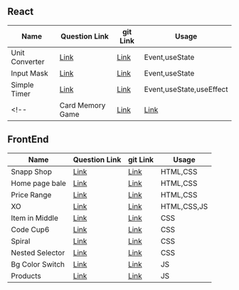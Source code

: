 <!-- # My Solution for Quora Questions -->

## React

| Name             | Question Link                                | git Link                                                                                        | Usage                    |
| ---------------- | -------------------------------------------- | ----------------------------------------------------------------------------------------------- | ------------------------ |
| Unit Converter   | [Link](https://quera.org/problemset/109568/) | [Link](https://github.com/sajjad-10/my-solution-for-Quora-questions/tree/main/unit-converter)   | Event,useState           |
| Input Mask       | [Link](https://quera.org/problemset/66546/)  | [Link](https://github.com/sajjad-10/my-solution-for-Quora-questions/tree/main/input_mask)       | Event,useState           |
| Simple Timer     | [Link](https://quera.org/problemset/33123/)  | [Link](https://github.com/sajjad-10/my-solution-for-Quora-questions/tree/main/simple-timer)     | Event,useState,useEffect |
<!-- | Card Memory Game | [Link](https://quera.org/problemset/109569/) | [Link](https://github.com/sajjad-10/my-solution-for-Quora-questions/tree/main/card-memory-game) | Event,useState,useEffect | -->

## FrontEnd

| Name            | Question Link                                | git Link                                                                                                      | Usage       |
| --------------- | -------------------------------------------- | ------------------------------------------------------------------------------------------------------------- | ----------- |
| Snapp Shop      | [Link](https://quera.org/problemset/109570/) | [Link](https://github.com/sajjad-10/my-solution-for-Quora-questions/tree/main/Quera_SnappShop)                | HTML,CSS    |
| Home page bale  | [Link](https://quera.org/problemset/98448/)  | [Link](https://github.com/sajjad-10/my-solution-for-Quora-questions/tree/main/home-page-bale)                 | HTML,CSS    |
| Price Range     | [Link](https://quera.org/problemset/134351/) | [Link](https://github.com/sajjad-10/my-solution-for-Quora-questions/tree/main/price-range)                    | HTML,CSS    |
| XO              | [Link](https://quera.org/problemset/66544/)  | [Link](https://github.com/sajjad-10/my-solution-for-Quora-questions/tree/main/tic_tac_toe)                    | HTML,CSS,JS |
| Item in Middle  | [Link](https://quera.org/problemset/68275/)  | [Link](https://github.com/sajjad-10/my-solution-for-Quora-questions/tree/main/centering-with-css)             | CSS         |
| Code Cup6       | [Link](https://quera.org/problemset/132260/) | [Link](https://github.com/sajjad-10/my-solution-for-Quora-questions/tree/main/hello-code-cup6)                | CSS         |
| Spiral          | [Link](https://quera.org/problemset/82518/)  | [Link](https://github.com/sajjad-10/my-solution-for-Quora-questions/tree/main/Flex-box-layout-styling-Spiral) | CSS         |
| Nested Selector | [Link](https://quera.org/problemset/66543/)  | [Link](https://github.com/sajjad-10/my-solution-for-Quora-questions/tree/main/nested_selector)                | CSS         |
| Bg Color Switch | [Link](https://quera.org/problemset/49606/)  | [Link](https://github.com/sajjad-10/my-solution-for-Quora-questions/tree/main/background-color-switch)        | JS          |
| Products        | [Link](https://quera.org/problemset/66548/)  | [Link](https://github.com/sajjad-10/my-solution-for-Quora-questions/tree/main/products)                       | JS          |
